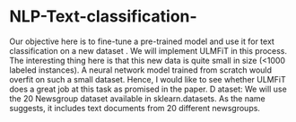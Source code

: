 # NLP-Text-classification-
Our objective here is to fine-tune a pre-trained model and use it for text classification on a new dataset
. We will implement ULMFiT in this process.
The interesting thing here is that this new data is quite small in size (&lt;1000 labeled instances). 
A neural network model trained from scratch would overfit on such a small dataset. 
Hence, I would like to see whether ULMFiT does a great job at this task as promised in the paper.  D
ataset: We will use the 20 Newsgroup dataset available in sklearn.datasets. As the name suggests,
it includes text documents from 20 different newsgroups.
